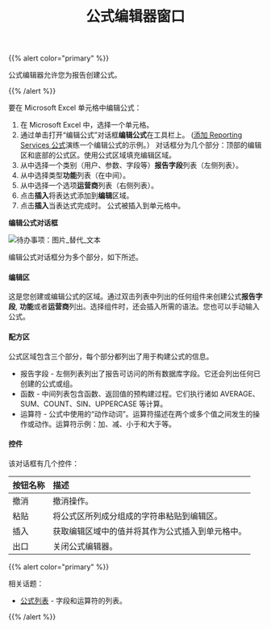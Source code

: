 ﻿---
title: 公式编辑器窗口
type: docs
weight: 20
url: /zh/reportingservices/formula-editor-window/
---
{{% alert color="primary" %}} 

公式编辑器允许您为报告创建公式。

{{% /alert %}} 

要在 Microsoft Excel 单元格中编辑公式：

1. 在 Microsoft Excel 中，选择一个单元格。
1. 通过单击打开“编辑公式”对话框**编辑公式**在工具栏上。
   ([添加 Reporting Services 公式](/cells/zh/reportingservices/adding-reporting-services-formulas/)演练一个编辑公式的示例。）
对话框分为几个部分：顶部的编辑区和底部的公式区。使用公式区域填充编辑区域。
1. 从中选择一个类别（用户、参数、字段等）**报告字段**列表（左侧列表）。
1. 从中选择类型**功能**列表（在中间）。
1. 从中选择一个选项**运营商**列表（右侧列表）。
1. 点击**插入**将表达式添加到**编辑**区域。
1. 点击**插入**当表达式完成时。
公式被插入到单元格中。

**编辑公式对话框** 

![待办事项：图片_替代_文本](formula-editor-window_1.png)

编辑公式对话框分为多个部分，如下所述。
#### **编辑区**
这是您创建或编辑公式的区域。通过双击列表中列出的任何组件来创建公式**报告字段**, **功能**或者**运营商**列出。选择组件时，还会插入所需的语法。您也可以手动输入公式。
#### **配方区**
公式区域包含三个部分，每个部分都列出了用于构建公式的信息。

- 报告字段 - 左侧列表列出了报告可访问的所有数据库字段。它还会列出任何已创建的公式或组。
- 函数 - 中间列表包含函数、返回值的预构建过程。它们执行诸如 AVERAGE、SUM、COUNT、SIN、UPPERCASE 等计算。
- 运算符 - 公式中使用的“动作动词”。运算符描述在两个或多个值之间发生的操作或动作。运算符示例：加、减、小于和大于等。
#### **控件**
该对话框有几个控件：

|**按钮名称** |**描述** |
|:- |:- |
|撤消|撤消操作。|
|粘贴|将公式区所列成分组成的字符串粘贴到编辑区。|
|插入|获取编辑区域中的值并将其作为公式插入到单元格中。|
|出口|关闭公式编辑器。|
{{% alert color="primary" %}} 

相关话题：

- [公式列表](/cells/zh/reportingservices/formula-list/) - 字段和运算符的列表。

{{% /alert %}}
